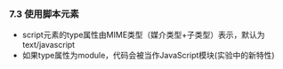 


### 7.3 使用脚本元素
+ script元素的type属性由MIME类型（媒介类型+子类型）表示，默认为text/javascript
+ 如果type属性为module，代码会被当作JavaScript模块(实验中的新特性)
